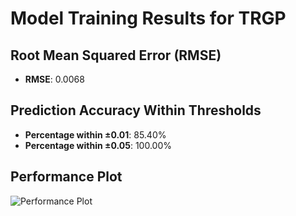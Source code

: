 # Model Training Results for TRGP

## Root Mean Squared Error (RMSE)
- **RMSE**: 0.0068

## Prediction Accuracy Within Thresholds
- **Percentage within ±0.01**: 85.40%
- **Percentage within ±0.05**: 100.00%

## Performance Plot
![Performance Plot](../imgs/TRGP.png)
